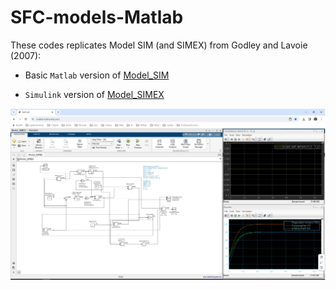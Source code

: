 # SFC-models-Matlab

These codes replicates Model SIM (and SIMEX) from Godley and Lavoie (2007):

- Basic `Matlab` version of [Model_SIM](https://github.com/marcoverpas/SFC-models-Matlab/blob/master/SIM_model.m)

- `Simulink` version of [Model_SIMEX](https://github.com/marcoverpas/SFC-models-Matlab/blob/master/Model_SIMEX.slx)

![fig_simul](https://raw.githubusercontent.com/marcoverpas/figures/main/Simulink.png)
